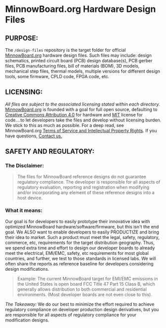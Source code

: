 # MinnowBoard.org Hardware Design Files

## PURPOSE:
The `/design-files` repository is the target folder for official [MinnowBoard.org] hardware design files. Such files may include: design schematics, printed circult board (PCB) design database(s), PCB gerber files, PCB manufacturing files, bill of materials (BOM), 3D models, mechanical step files, thermal models, multiple versions for different design tools, some firmware, CPLD code, FPGA code, etc. 

## LICENSING:
*All files are subject to the associated licensing stated within each directory.* [MinnowBoard.org] is founded with a goal for full open source, defaulting to [Creative Commons Attribution 4.0](https://creativecommons.org/licenses/by/4.0/) for hardware and [MIT](https://opensource.org/licenses/MIT) license for code....to let developers take the files and develop without licensing burden. We stick to this as much as possible. For a deep read, see MinnowBoard.org [Terms of Service and Intellectual Property Rights](https://www.minnowboard.org/terms-of-service). If you have questions, [Contact us.](https://www.minnowboard.org/help)

## SAFETY AND REGULATORY:
### The Disclaimer:
>The files for MinnowBoard reference designs do not guarantee regulatory compliance.  The developer is responsible for all aspects of regulatory evaluation, reporting and registration when modifying and/or incorporating any element of these reference designs into a host device.

### What it means:
Our goal is for developers to easily prototype their innovative idea with optimized MinnowBoard hardware/software/firmware, but this isn't the end goal. We ALSO want to enable developers to easily PRODUCTIZE and bring their idea to market. Such a product must meet the legal, safety, regulatory, commerce, etc, requirements for the target distribution geography. Thus, we spend extra time and effort to design our developer boards to already meet the electrical, EMI/EMC, safety, etc requirements for most global countries, and further, we test to those standards in licensed labs. We will often share the reports as reference baseline for developers considering design modifications. 
>Example: The current MinnowBoard target for EMI/EMC emissions in the United States is open board FCC Title 47 Part 15 Class B, which generally allows distribution to both commercial and residential environments. (Most developer boards are not even close to this).

*The Takeaway:* We do our best to minimize the effort required to achieve regulatory compliance on developer production design derivatives, but you are responsible for all aspects of regulatory compliance for your modification designs.

[MinnowBoard.org]: https://minnowboard.org/
